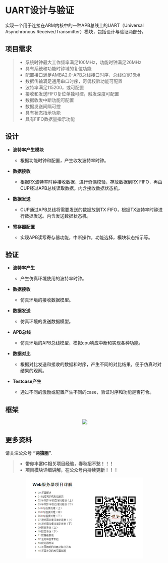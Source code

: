 
UART设计与验证
===============
实现一个用于连接在ARM内核中的一种APB总线上的UART（Universal Asynchronous Receiver/Transmitter）模块，包括设计与验证两部分。

## 项目需求

> * 系统时钟最大工作频率满足100MHz，功能时钟满足26MHz
> * 具有系统和功能时钟域的复位功能
> * 配置接口满足AMBA2.0-APB总线接口时序，总线位宽16bit
> * 数据传输满足通用串口时序，奇偶校验功能可配置
> * 波特率满足115200，或可配置
> * 接收和发送FIFO复位单独可控，触发深度可配置
> * 数据收发中断功能可配置
> * 数据发送间隔可控
> * 具有状态指示功能
> * 具有FIFO数据量指示功能

## 设计
* **波特率产生模块**
	* 根据功能时钟和配置，产生收发波特率时钟。

* **数据接收**
	* 根据RX波特率时钟接收数据，进行奇偶校验，存放数据到RX FIFO，再由CUP经过APB总线读取数据。内含接收数据状态机。

* **数据发送**
	* CUP通过APB总线将需要发送的数据放到TX FIFO，根据TX波特率时钟进行数据发送。内含发送数据状态机。

* **寄存器配置**
	* 实现APB读写寄存器功能，中断操作，功能选择，模块状态指示等。


## 验证

* **波特率产生**
	* 产生仿真环境使用的波特率时钟。

* **数据接收**
	* 仿真环境的接收数据模型。

* **数据发送**
	* 仿真环境的发送数据模型。

* **APB总线**
	* 仿真环境的APB总线模型，模拟cpu响应中断和实现各种功能。

* **数据对比**
	* 根据对比发送和接收的数据和时序，产生不同的对比结果，便于仿真时对结果的观察。

* **Testcase产生**
	* 通过不同的激励或配置产生不同的case，验证时序和功能是否符合。


框架
-------------
<div align=center><img src="https://github.com/qinguoyi/TinyWebServer/blob/master/root/frame.jpg" height="765"/> </div>


更多资料
------------
请关注公众号 **“两猿圈”**.
> * **带你丰富IC相关项目经验，春秋招不愁！！！**
> * **项目模块详细讲解，在公众号内持续更新！！！**

<div align=center><img src="https://github.com/twomonkeyclub/TinyWebServer/blob/master/root/test1.jpg" height="258"/> </div>
